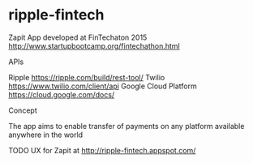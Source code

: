 # ripple-fintech
Zapit App developed at FinTechaton 2015 http://www.startupbootcamp.org/fintechathon.html

APIs

Ripple https://ripple.com/build/rest-tool/
Twilio https://www.twilio.com/client/api
Google Cloud Platform  https://cloud.google.com/docs/

Concept

The app aims to enable transfer of payments on any platform available anywhere in the world

TODO
UX for Zapit at http://ripple-fintech.appspot.com/

